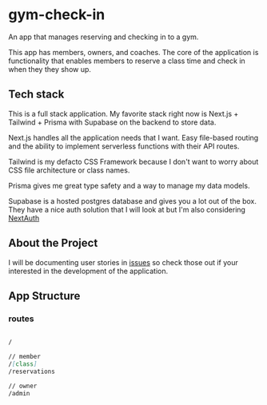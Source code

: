 # gym-check-in

An app that manages reserving and checking in to a gym.

This app has members, owners, and coaches. The core of the application is functionality that enables members to reserve a class time and check in when they they show up.

## Tech stack

This is a full stack application. My favorite stack right now is Next.js + Tailwind + Prisma with Supabase on the backend to store data.

Next.js handles all the application needs that I want. Easy file-based routing and the ability to implement serverless functions with their API routes.

Tailwind is my defacto CSS Framework because I don't want to worry about CSS file architecture or class names.

Prisma gives me great type safety and a way to manage my data models.

Supabase is a hosted postgres database and gives you a lot out of the box. They have a nice auth solution that I will look at but I'm also considering [NextAuth](https://next-auth.js.org/)


## About the Project 

I will be documenting user stories in [issues](https://github.com/zacjones93/gym-check-in/issues) so check those out if your interested in the development of the application.

## App Structure

### routes

```md

/

// member
/[class]
/reservations

// owner
/admin
```
